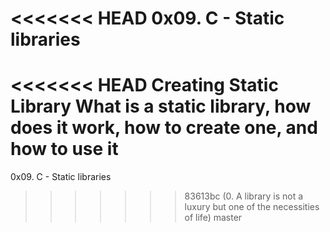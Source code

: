 <<<<<<< HEAD
0x09. C - Static libraries
=======
<<<<<<< HEAD
Creating Static Library
What is a static library, how does it work, how to create one, and how to use it
=======
0x09. C - Static libraries
>>>>>>> 83613bc (0. A library is not a luxury but one of the necessities of life)
>>>>>>> master
